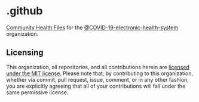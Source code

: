 # .github

[Community Health Files](https://help.github.com/en/github/building-a-strong-community/creating-a-default-community-health-file) for the [@COVID-19-electronic-health-system](https://github.com/COVID-19-electronic-health-system) organization.

## Licensing

This organization, all repositories, and all contributions herein are [licensed under the MIT license.](https://choosealicense.com/licenses/mit/) Please note that, by contributing to this organization, whether via commit, pull request, issue, comment, or in any other fashion, you are explicitly agreeing that all of your contributions will fall under the same permissive license.
